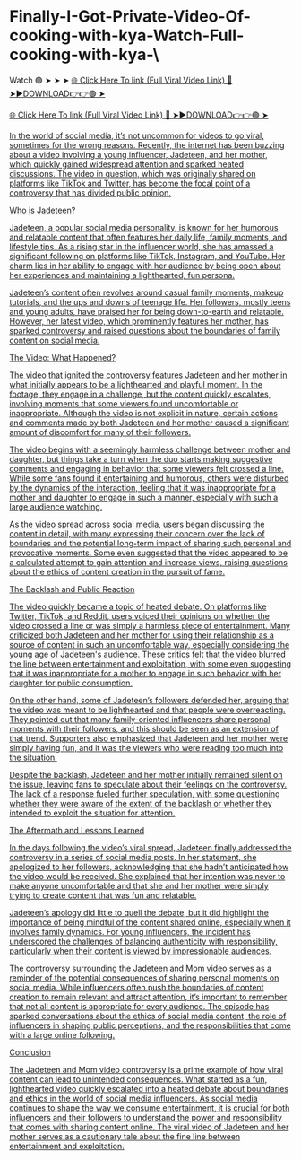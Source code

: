 # Finally-I-Got-Private-Video-Of-cooking-with-kya-Watch-Full-cooking-with-kya-\

Watch 🟢 ➤ ➤ ➤ <a href="https://voxcer.cfd/cooking-with-kya-Watch-Full-cooking-with-kya-video-leak-cooking-with-kya-exposed-twitter"> 🌐 Click Here To link (Full Viral Video Link) 
🔴 ➤►DOWNLOAD👉👉🟢 ➤


<a href="https://voxcer.cfd/cooking-with-kya-Watch-Full-cooking-with-kya-video-leak-cooking-with-kya-exposed-twitter"> 🌐 Click Here To link (Full Viral Video Link) 
🔴 ➤►DOWNLOAD👉👉🟢 ➤


In the world of social media, it’s not uncommon for videos to go viral, sometimes for the wrong reasons. Recently, the internet has been buzzing about a video involving a young influencer, Jadeteen, and her mother, which quickly gained widespread attention and sparked heated discussions. The video in question, which was originally shared on platforms like TikTok and Twitter, has become the focal point of a controversy that has divided public opinion.

Who is Jadeteen?

Jadeteen, a popular social media personality, is known for her humorous and relatable content that often features her daily life, family moments, and lifestyle tips. As a rising star in the influencer world, she has amassed a significant following on platforms like TikTok, Instagram, and YouTube. Her charm lies in her ability to engage with her audience by being open about her experiences and maintaining a lighthearted, fun persona.

Jadeteen’s content often revolves around casual family moments, makeup tutorials, and the ups and downs of teenage life. Her followers, mostly teens and young adults, have praised her for being down-to-earth and relatable. However, her latest video, which prominently features her mother, has sparked controversy and raised questions about the boundaries of family content on social media.

The Video: What Happened?

The video that ignited the controversy features Jadeteen and her mother in what initially appears to be a lighthearted and playful moment. In the footage, they engage in a challenge, but the content quickly escalates, involving moments that some viewers found uncomfortable or inappropriate. Although the video is not explicit in nature, certain actions and comments made by both Jadeteen and her mother caused a significant amount of discomfort for many of their followers.

The video begins with a seemingly harmless challenge between mother and daughter, but things take a turn when the duo starts making suggestive comments and engaging in behavior that some viewers felt crossed a line. While some fans found it entertaining and humorous, others were disturbed by the dynamics of the interaction, feeling that it was inappropriate for a mother and daughter to engage in such a manner, especially with such a large audience watching.

As the video spread across social media, users began discussing the content in detail, with many expressing their concern over the lack of boundaries and the potential long-term impact of sharing such personal and provocative moments. Some even suggested that the video appeared to be a calculated attempt to gain attention and increase views, raising questions about the ethics of content creation in the pursuit of fame.

The Backlash and Public Reaction

The video quickly became a topic of heated debate. On platforms like Twitter, TikTok, and Reddit, users voiced their opinions on whether the video crossed a line or was simply a harmless piece of entertainment. Many criticized both Jadeteen and her mother for using their relationship as a source of content in such an uncomfortable way, especially considering the young age of Jadeteen's audience. These critics felt that the video blurred the line between entertainment and exploitation, with some even suggesting that it was inappropriate for a mother to engage in such behavior with her daughter for public consumption.

On the other hand, some of Jadeteen’s followers defended her, arguing that the video was meant to be lighthearted and that people were overreacting. They pointed out that many family-oriented influencers share personal moments with their followers, and this should be seen as an extension of that trend. Supporters also emphasized that Jadeteen and her mother were simply having fun, and it was the viewers who were reading too much into the situation.

Despite the backlash, Jadeteen and her mother initially remained silent on the issue, leaving fans to speculate about their feelings on the controversy. The lack of a response fueled further speculation, with some questioning whether they were aware of the extent of the backlash or whether they intended to exploit the situation for attention.

The Aftermath and Lessons Learned

In the days following the video’s viral spread, Jadeteen finally addressed the controversy in a series of social media posts. In her statement, she apologized to her followers, acknowledging that she hadn’t anticipated how the video would be received. She explained that her intention was never to make anyone uncomfortable and that she and her mother were simply trying to create content that was fun and relatable.

Jadeteen’s apology did little to quell the debate, but it did highlight the importance of being mindful of the content shared online, especially when it involves family dynamics. For young influencers, the incident has underscored the challenges of balancing authenticity with responsibility, particularly when their content is viewed by impressionable audiences.

The controversy surrounding the Jadeteen and Mom video serves as a reminder of the potential consequences of sharing personal moments on social media. While influencers often push the boundaries of content creation to remain relevant and attract attention, it’s important to remember that not all content is appropriate for every audience. The episode has sparked conversations about the ethics of social media content, the role of influencers in shaping public perceptions, and the responsibilities that come with a large online following.

Conclusion

The Jadeteen and Mom video controversy is a prime example of how viral content can lead to unintended consequences. What started as a fun, lighthearted video quickly escalated into a heated debate about boundaries and ethics in the world of social media influencers. As social media continues to shape the way we consume entertainment, it is crucial for both influencers and their followers to understand the power and responsibility that comes with sharing content online. The viral video of Jadeteen and her mother serves as a cautionary tale about the fine line between entertainment and exploitation.
